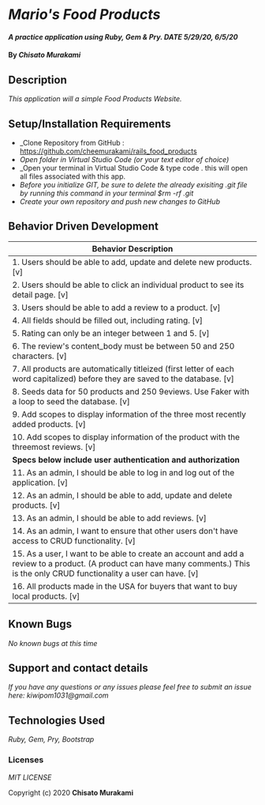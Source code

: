 # _Mario's Food Products_

#### _A practice application using Ruby, Gem & Pry. DATE 5/29/20, 6/5/20_

#### By _**Chisato Murakami**_

## Description

_This application will a simple Food Products Website._ 

## Setup/Installation Requirements

* _Clone Repository from GitHub : https://github.com/cheemurakami/rails_food_products
* _Open folder in Virtual Studio Code (or your text editor of choice)_
* _Open your terminal in Virtual Studio Code & type code . this will open all files associated with this app. 
* _Before you initialize GIT, be sure to delete the already exisiting .git file by running this command in your terminal $rm -rf .git_
* _Create your own repository and push new changes to GitHub_

## Behavior Driven Development 

|   Behavior Description        |
|-------------------------------|
| 1. Users should be able to add, update and delete new products. [v]|
| 2. Users should be able to click an individual product to see its detail page. [v]|
| 3. Users should be able to add a review to a product. [v]|
| 4. All fields should be filled out, including rating. [v]|
| 5. Rating can only be an integer between 1 and 5. [v]|
| 6. The review's content_body must be between 50 and 250 characters. [v]|
| 7. All products are automatically titleized (first letter of each word capitalized) before they are saved to the database. [v]|
| 8. Seeds data for 50 products and 250 9eviews. Use Faker with a loop to seed the database. [v]|
| 9. Add scopes to display information of the three most recently added products. [v]|
| 10. Add scopes to display information of the product with the threemost reviews. [v]|
| **Specs below include user authentication and authorization**|
| 11. As an admin, I should be able to log in and log out of the application. [v]|
| 12. As an admin, I should be able to add, update and delete products. [v]|
| 13. As an admin, I should be able to add reviews. [v]|
| 14. As an admin, I want to ensure that other users don't have access to CRUD functionality. [v]|
| 15. As a user, I want to be able to create an account and add a review to a product. (A product can have many comments.) This is the only CRUD functionality a user can have. [v]|
| 16. All products made in the USA for buyers that want to buy local products. [v]|


## Known Bugs

_No known bugs at this time_

## Support and contact details

_If you have any questions or any issues please feel free to submit an issue here: kiwipom1031@gmail.com_

## Technologies Used

_Ruby, Gem, Pry, Bootstrap_ 


### Licenses
*MIT LICENSE*

Copyright (c) 2020 **Chisato Murakami**
